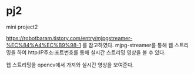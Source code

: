 # pj2
mini project2

https://robotbaram.tistory.com/entry/mjpgstreamer-%EC%84%A4%EC%B9%98-1 를 참고하였다. 
mjpg-streamer를 통해 웹 스트리밍을 하여 http:IP주소:포트번호를 통해 실시간 스트리밍 영상을 볼 수 있다. 

웹 스트리밍을 opencv에서 가져와 실시간 영상을 보여준다.
